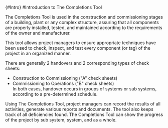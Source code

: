 {#Intro}
#Introduction to The Completions Tool

The Completions Tool is used in the construction and commissioning stages of a building, plant or any complex structure, assuring that all components are properly installed, tested, and maintained according to the requirements of the owner and manufacturer.  

This tool allows project managers to ensure appropriate techniques have been used to check, inspect, and test every component (or tag) of the project in an organized manner.  

There are generally 2 handovers and 2 corresponding types of check sheets:  
- Construction to Commissioning ("A" check sheets)
- Commissioning to Operations ("B" check sheets)  
In both cases, handover occurs in groups of systems or sub systems, according to a pre-determined schedule. 

Using The Completions Tool, project managers can record the results of all activities, generate various reports and documents. The tool also keeps track of all deficiencies found. The Completions Tool can show the progress of the project by sub system, system, and as a whole. 
